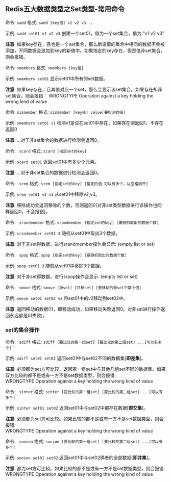 ## Redis五大数据类型之Set类型-常用命令

命令: `sadd` 	格式: `sadd [key值] v1 v2 v3...`

示例: `sadd set01 v1 v2 v3`  创建一个set01，值为一个set集合，值为:"v1 v2 v3"

**注意**: 如果key存在，且也是一个set集合，那么新设置的集合中相同的数据不会被添加，不同数据会追加到key的新值中。如果指定的key存在，但是值非set集合，则会报错。


命令: `smembers` 	格式: `smembers [key值]`

示例: `smembers set01` 显示set01中所有的set数据。

**注意**: 如果key存在，且其值对应一个set，那么会显示该set集合。如果存在却非set集合，则会报错：
 WRONGTYPE Operation against a key holding the wrong kind of value


命令: `sismember` 	格式: `sismember [key值] value[要检测的值]`

示例: `smembers set01 v1` 检测v1是否在set01中存在，如果存在则返回1，不存在返回0

**注意**: ...对于非set集合的数据进行检测会返回0。

命令: ` scard` 	格式: `scard [指定set的key]`

示例: `scard set01` 返回set01中有多少个元素。

**注意**: ...对于非set集合的数据进行检测会返回0。

命令: ` srem` 	格式: `srem [指定set的key] [指定的值,可以有多个，以空格隔开]`

示例: `srem set01 v2 v3` 从set01中移除v2,v3。

**注意**: 移除成功会返回移除的个数，否则返回0[对非set类型数据进行该操作也同样返回0，不会报错]。

命令: ` srandmember` 	格式: `srandmember [指定set的key] [要随机取出的数据个数]`

示例: `srandmember set01 3` 随机从set01中取出3个数据。

**注意**: 对于非set得数据，进行srandmember操作会显示: (empty list or set)

命令: ` spop` 	格式: `spop [指定set的key] [要随机取出的数据个数]`

示例: `spop set01 3` 随机从set01中移除3个数据。

**注意**: 对于非set得数据，进行srpop操作会显示: (empty list or set)

命令: ` smove` 	格式: `smove [源set] [目标set] [要移动的源set中某个值]`

示例: `smove set01 set02 v2` 将set01中的v2移动到set02中。

**注意**: 返回移动的数据(1)，即移动成功，如果移动失败返回0。对非set进行操作返回永远都是0(失败)。

### set的集合操作

命令: ` sdiff` 	格式: `sdiff [要比较的第一组set] [要比较的第二组set] ...[可以有多个]`
`

示例: `sdiff set01 set02` 返回set01中与set02不同的数据集[**即差集**]。

**注意**: 必须都为set方可比较，返回第一组set中与其他几组set不同的数据集。如果双方比较的都不是或有一方不是set数据类型，则会报错:  
WRONGTYPE Operation against a key holding the wrong kind of value


命令: ` sinter` 	格式: `sinter [要比较的第一组set] [要比较的第二组set] ...[可以有多个]`
`

示例: `sinter set01 set02` 返回set01中与set02中都存在数据[**即交集**]。

**注意**: 必须都为set方可比较。如果比较的都不是或有一方不是set数据类型，则会报错:  
WRONGTYPE Operation against a key holding the wrong kind of value

命令: ` sunion` 	格式: `sunion [要比较的第一组set] [要比较的第二组set] ...[可以有多个]`

示例: `sunion set01 set02` 返回set01中与set02俩者的全部数据[**即并集**]。

**注意**: 都为set方可比较。如果比较的都不是或有一方不是set数据类型，则会报错:  
WRONGTYPE Operation against a key holding the wrong kind of value

